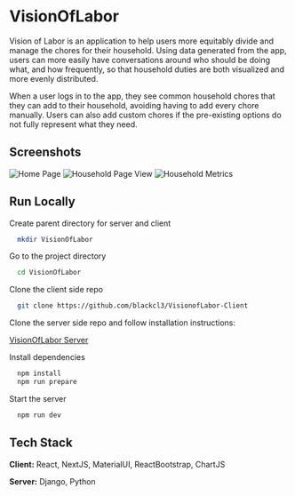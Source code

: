 
# VisionOfLabor

Vision of Labor is an application to help users more equitably divide and manage the chores for their household. Using data generated from the app, users can more easily have conversations around who should be doing what, and how frequently, so that household duties are both visualized and more evenly distributed. 

When a user logs in to the app, they see common household chores that they can add to their household, avoiding having to add every chore manually. Users can also add custom chores if the pre-existing options do not fully represent what they need.



## Screenshots
![Home Page](https://user-images.githubusercontent.com/24661749/226114105-b15c4dc0-630a-4305-8fc3-5cd9da34cf7d.png)
![Household Page View](https://user-images.githubusercontent.com/24661749/226114109-e5f714eb-0080-4c6e-8a55-455bf6e4623c.png)
![Household Metrics](https://user-images.githubusercontent.com/24661749/226114110-d50c20da-abde-41dc-8d7e-d4af7cb09765.png)


## Run Locally

Create parent directory for server and client
```bash
  mkdir VisionOfLabor
```

Go to the project directory

```bash
  cd VisionOfLabor
```


Clone the client side repo

```bash
  git clone https://github.com/blackcl3/VisionofLabor-Client
```

Clone the server side repo and follow installation instructions:

[VisionOfLabor Server](https://github.com/blackcl3/VisionofLabor-Server)


Install dependencies

```bash
  npm install
  npm run prepare
```



Start the server

```bash
  npm run dev
```


## Tech Stack

**Client:** React, NextJS, MaterialUI, ReactBootstrap, ChartJS

**Server:** Django, Python


